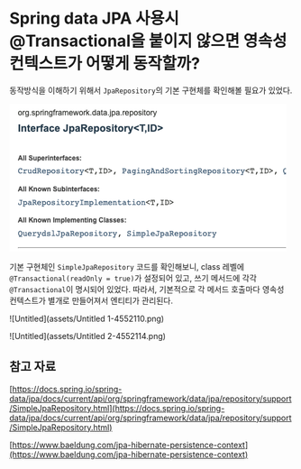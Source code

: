 # Spring data JPA 사용시 @Transactional을 붙이지 않으면 영속성 컨텍스트가  어떻게 동작할까?

동작방식을 이해하기 위해서 `JpaRepository`의 기본 구현체를 확인해볼 필요가 있었다.

![Untitled](assets/Untitled-4552106.png)

기본 구현체인 `SimpleJpaRepository` 코드를 확인해보니, class 레벨에 `@Transactional(readOnly = true)`가 설정되어 있고, 쓰기 메서드에 각각 `@Transactional`이 명시되어 있었다. 따라서, 기본적으로 각 메서드 호출마다 영속성 컨텍스트가 별개로 만들어져서 엔티티가 관리된다. 

![Untitled](assets/Untitled 1-4552110.png)

![Untitled](assets/Untitled 2-4552114.png)

## 참고 자료

[https://docs.spring.io/spring-data/jpa/docs/current/api/org/springframework/data/jpa/repository/support/SimpleJpaRepository.html](https://docs.spring.io/spring-data/jpa/docs/current/api/org/springframework/data/jpa/repository/support/SimpleJpaRepository.html)

[https://www.baeldung.com/jpa-hibernate-persistence-context](https://www.baeldung.com/jpa-hibernate-persistence-context)